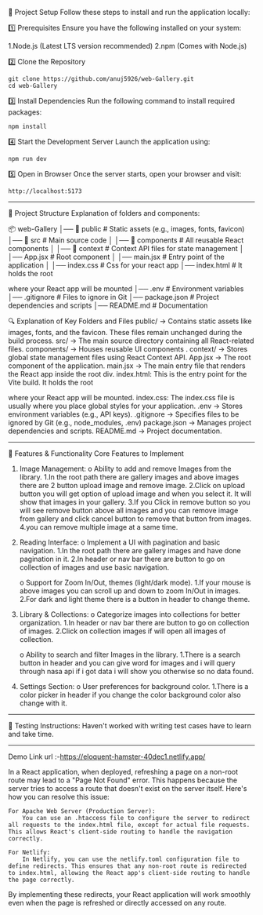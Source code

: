 🚀 Project Setup
Follow these steps to install and run the application locally:

1️⃣ Prerequisites
Ensure you have the following installed on your system:

   1.Node.js (Latest LTS version recommended)
   2.npm (Comes with Node.js)

2️⃣ Clone the Repository

    git clone https://github.com/anuj5926/web-Gallery.git
    cd web-Gallery

3️⃣ Install Dependencies
Run the following command to install required packages:

    npm install

4️⃣ Start the Development Server
Launch the application using:

    npm run dev

5️⃣ Open in Browser
Once the server starts, open your browser and visit:

    http://localhost:5173

--------------------------------------------------------------------------------------------------

🚀 Project Structure
Explanation of folders and components:

📦 web-Gallery
│── 📂 public            # Static assets (e.g., images, fonts, favicon)
│── 📂 src               # Main source code
│   │── 📂 components    # All reusable React components
│   │── 📂 context       # Context API files for state management
│   │── App.jsx          # Root component
│   │── main.jsx         # Entry point of the application
│   │── index.css        # Css for your react app
│── index.html           # It holds the root <div> where your React app will be mounted
│── .env                 # Environment variables
│── .gitignore           # Files to ignore in Git
│── package.json         # Project dependencies and scripts
│── README.md            # Documentation

🔍 Explanation of Key Folders and Files
    public/ → Contains static assets like images, fonts, and the favicon. These files remain unchanged during the build process.
    src/ → The main source directory containing all React-related files.
    components/ → Houses reusable UI components .
    context/ → Stores global state management files using React Context API.
    App.jsx → The root component of the application.
    main.jsx → The main entry file that renders the React app inside the root div.
    index.html: This is the entry point for the Vite build. It holds the root <div> where your React app will be mounted.
    index.css: The index.css file is usually where you place global styles for your application.
    .env → Stores environment variables (e.g., API keys).
    .gitignore → Specifies files to be ignored by Git (e.g., node_modules, .env)
    package.json → Manages project dependencies and scripts.
    README.md → Project documentation.

---------------------------------------------------------------------------------------------------

🚀 Features & Functionality
Core Features to Implement
1.	Image Management:
    o   Ability to add and remove Images from the library.
            1.In the root path there are gallery images and above images there are 2 button upload image and remove image.
            2.Click on upload button you will get option of upload image and when you select it. It will show that images in your gallery.
            3.If you Click in remove button so you will see remove button above all images and you can remove image from gallery and click cancel button to remove that button from images.
            4.you can remove multiple image at a same time.

2.	Reading Interface:
    o	Implement a UI with pagination and basic navigation.
            1.In the root path there are gallery images and have done pagination in it.
            2.In header or nav bar there are button to go on collection of images and use basic navigation.

    o	Support for Zoom In/Out, themes (light/dark mode).
            1.If your mouse is above images you can scroll up and down to zoom In/Out in images.
            2.For dark and light theme there is a button in header to change theme.

3.	Library & Collections:
    o	Categorize images into collections for better organization.
            1.In header or nav bar there are button to go on collection of images.
            2.Click on collection images if will open all images of collection.

    o	Ability to search and filter Images in the library.
            1.There is a search button in header and you can give word for images and i will query through nasa api if i got data i will show you otherwise so no data found.

4.	Settings Section:
    o	User preferences for background color.
            1.There is a color picker in header if you change the color background color also change with it.

-------------------------------------------------------------------------------------------------

🚀 Testing Instructions:
    Haven't worked with writing test cases have to learn and take time.


---------------------------------------------------------------------------------------------------

Demo Link url :-https://eloquent-hamster-40dec1.netlify.app/

In a React application, when deployed, refreshing a page on a non-root route may lead to a "Page Not Found" error. This happens because the server tries to access a route that doesn't exist on the server itself. Here's how you can resolve this issue:

    For Apache Web Server (Production Server):
        You can use an .htaccess file to configure the server to redirect all requests to the index.html file, except for actual file requests. This allows React's client-side routing to handle the navigation correctly.

    For Netlify:
        In Netlify, you can use the netlify.toml configuration file to define redirects. This ensures that any non-root route is redirected to index.html, allowing the React app's client-side routing to handle the page correctly.

By implementing these redirects, your React application will work smoothly even when the page is refreshed or directly accessed on any route.